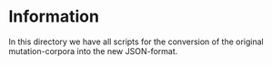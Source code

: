 # Information
In this directory we have all scripts for the conversion of the original mutation-corpora into the new JSON-format.